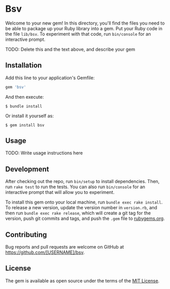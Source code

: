 # Bsv

Welcome to your new gem! In this directory, you'll find the files you need to be able to package up your Ruby library into a gem. Put your Ruby code in the file `lib/bsv`. To experiment with that code, run `bin/console` for an interactive prompt.

TODO: Delete this and the text above, and describe your gem

## Installation

Add this line to your application's Gemfile:

```ruby
gem 'bsv'
```

And then execute:

    $ bundle install

Or install it yourself as:

    $ gem install bsv

## Usage

TODO: Write usage instructions here

## Development

After checking out the repo, run `bin/setup` to install dependencies. Then, run `rake test` to run the tests. You can also run `bin/console` for an interactive prompt that will allow you to experiment.

To install this gem onto your local machine, run `bundle exec rake install`. To release a new version, update the version number in `version.rb`, and then run `bundle exec rake release`, which will create a git tag for the version, push git commits and tags, and push the `.gem` file to [rubygems.org](https://rubygems.org).

## Contributing

Bug reports and pull requests are welcome on GitHub at https://github.com/[USERNAME]/bsv.


## License

The gem is available as open source under the terms of the [MIT License](https://opensource.org/licenses/MIT).
